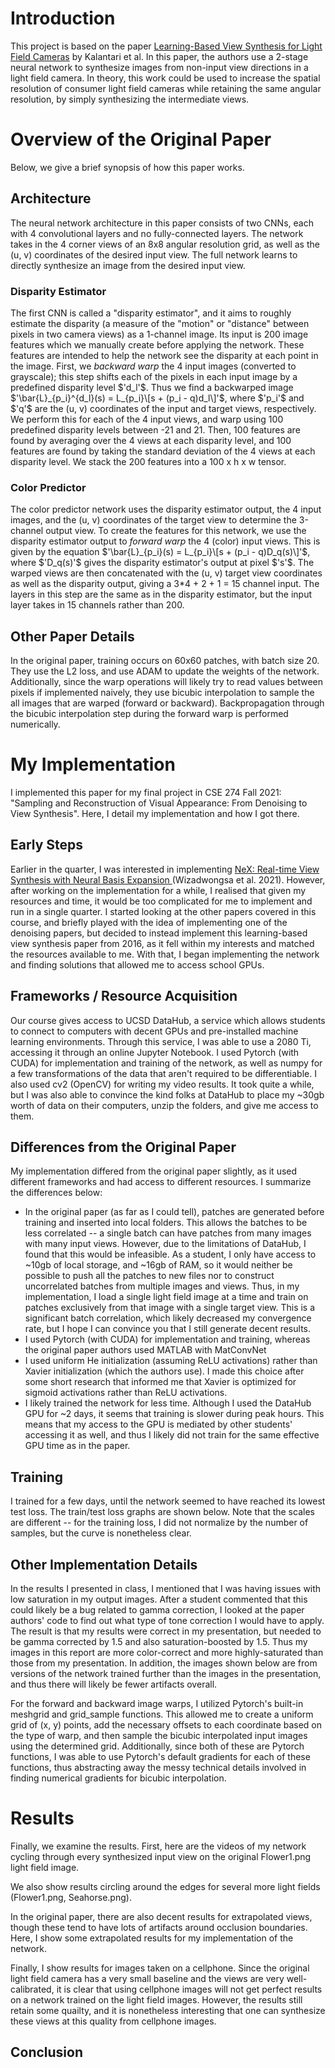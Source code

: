 <head>
  <link rel="stylesheet" href="https://cdn.jsdelivr.net/npm/katex@0.15.1/dist/katex.min.css" integrity="sha384-R4558gYOUz8mP9YWpZJjofhk+zx0AS11p36HnD2ZKj/6JR5z27gSSULCNHIRReVs" crossorigin="anonymous">
  <script defer src="https://cdn.jsdelivr.net/npm/katex@0.15.1/dist/katex.min.js" integrity="sha384-z1fJDqw8ZApjGO3/unPWUPsIymfsJmyrDVWC8Tv/a1HeOtGmkwNd/7xUS0Xcnvsx" crossorigin="anonymous"></script>
  <script defer src="https://cdn.jsdelivr.net/npm/katex@0.15.1/dist/contrib/auto-render.min.js" integrity="sha384-+XBljXPPiv+OzfbB3cVmLHf4hdUFHlWNZN5spNQ7rmHTXpd7WvJum6fIACpNNfIR" crossorigin="anonymous"
    onload="renderMathInElement(document.body);"></script>
</head>

<h1> Introduction </h1>
This project is based on the paper <a href="https://cseweb.ucsd.edu//~viscomp/classes/cse274/fa21/readings/a193-kalantari.pdf">Learning-Based View Synthesis for Light Field Cameras</a> by Kalantari et al.  In this paper, the authors use a 2-stage neural network to synthesize images from non-input view directions in a light field camera.  In theory, this work could be used to increase the spatial resolution of consumer light field cameras while retaining the same angular resolution, by simply synthesizing the intermediate views.

<h1> Overview of the Original Paper </h1>
Below, we give a brief synopsis of how this paper works.

<h2> Architecture </h2>
The neural network architecture in this paper consists of two CNNs, each with 4 convolutional layers and no fully-connected layers.  The network takes in the 4 corner views of an 8x8 angular resolution grid, as well as the (u, v) coordinates of the desired input view.  The full network learns to directly synthesize an image from the desired input view.

<h3> Disparity Estimator </h3>
The first CNN is called a "disparity estimator", and it aims to roughly estimate the disparity (a measure of the "motion" or "distance" between pixels in two camera views) as a 1-channel image.  Its input is 200 image features which we manually create before applying the network.  These features are intended to help the network see the disparity at each point in the image.  First, we <i>backward warp</i> the 4 input images (converted to grayscale); this step shifts each of the pixels in each input image by a predefined disparity level $'d_l'$.  Thus we find a backwarped image $'\bar{L}_{p_i}^{d_l}(s) = L_{p_i}\[s + (p_i - q)d_l\]'$, where $'p_i'$ and $'q'$ are the (u, v) coordinates of the input and target views, respectively.  We perform this for each of the 4 input views, and warp using 100 predefined disparity levels between -21 and 21.  Then, 100 features are found by averaging over the 4 views at each disparity level, and 100 features are found by taking the standard deviation of the 4 views at each disparity level.  We stack the 200 features into a 100 x h x w tensor.

<img/>

<h3> Color Predictor </h3>
The color predictor network uses the disparity estimator output, the 4 input images, and the (u, v) coordinates of the target view to determine the 3-channel output view.  To create the features for this network, we use the disparity estimator output to <i>forward warp</i> the 4 (color) input views.  This is given by the equation $'\bar{L}_{p_i}(s) = L_{p_i}\[s + (p_i - q)D_q(s)\]'$, where $'D_q(s)'$ gives the disparity estimator's output at pixel $'s'$.  The warped views are then concatenated with the (u, v) target view coordinates as well as the disparity output, giving a 3*4 + 2 + 1 = 15 channel input.  The layers in this step are the same as in the disparity estimator, but the input layer takes in 15 channels rather than 200.

<h2> Other Paper Details </h2>
In the original paper, training occurs on 60x60 patches, with batch size 20.  They use the L2 loss, and use ADAM to update the weights of the network.  Additionally, since the warp operations will likely try to read values between pixels if implemented naively, they use bicubic interpolation to sample the all images that are warped (forward or backward).  Backpropagation through the bicubic interpolation step during the forward warp is performed numerically.

<h1> My Implementation </h1>
I implemented this paper for my final project in CSE 274 Fall 2021: "Sampling and Reconstruction of Visual Appearance: From Denoising to View Synthesis".  Here, I detail my implementation and how I got there.
<h2> Early Steps </h2>
Earlier in the quarter, I was interested in implementing <a href=<https://cseweb.ucsd.edu//~viscomp/classes/cse274/fa21/papers/nex-cvpr21.pdf">NeX: Real-time View Synthesis with Neural Basis Expansion </a> (Wizadwongsa et al. 2021).  However, after working on the implementation for a while, I realised that given my resources and time, it would be too complicated for me to implement and run in a single quarter.  I started looking at the other papers covered in this course, and briefly played with the idea of implementing one of the denoising papers, but decided to instead implement this learning-based view synthesis paper from 2016, as it fell within my interests and matched the resources available to me.  With that, I began implementing the network and finding solutions that allowed me to access school GPUs.

<h2> Frameworks / Resource Acquisition </h2>
Our course gives access to UCSD DataHub, a service which allows students to connect to computers with decent GPUs and pre-installed machine learning environments.  Through this service, I was able to use a 2080 Ti, accessing it through an online Jupyter Notebook.  I used Pytorch (with CUDA) for implementation and training of the network, as well as numpy for a few transformations of the data that aren't required to be differentiable.  I also used cv2 (OpenCV) for writing my video results.  It took quite a while, but I was also able to convince the kind folks at DataHub to place my ~30gb worth of data on their computers, unzip the folders, and give me access to them.

<h2> Differences from the Original Paper </h2>
My implementation differed from the original paper slightly, as it used different frameworks and had access to different resources.  I summarize the differences below:
<ul>
  <li>In the original paper (as far as I could tell), patches are generated before training and inserted into local folders.  This allows the batches to be less correlated -- a single batch can have patches from many images with many input views.  However, due to the limitations of DataHub, I found that this would be infeasible.  As a student, I only have access to ~10gb of local storage, and ~16gb of RAM, so it would neither be possible to push all the patches to new files nor to construct uncorrelated batches from multiple images and views.  Thus, in my implementation, I load a single light field image at a time and train on patches exclusively from that image with a single target view.  This is a significant batch correlation, which likely decreased my convergence rate, but I hope I can convince you that I still generate decent results.</li>
  <li>I used Pytorch (with CUDA) for implementation and training, whereas the original paper authors used MATLAB with MatConvNet</li>
  <li>I used uniform He initialization (assuming ReLU activations) rather than Xavier initialization (which the authors use).  I made this choice after some short research that informed me that Xavier is optimized for sigmoid activations rather than ReLU activations.</li>
  <li>I likely trained the network for less time.  Although I used the DataHub GPU for ~2 days, it seems that training is slower during peak hours.  This means that my access to the GPU is mediated by other students' accessing it as well, and thus I likely did not train for the same effective GPU time as in the paper.</li>
</ul>

<h2> Training </h2>
I trained for a few days, until the network seemed to have reached its lowest test loss.  The train/test loss graphs are shown below.  Note that the scales are different -- for the training loss, I did not normalize by the number of samples, but the curve is nonetheless clear.

<h2> Other Implementation Details </h2>
In the results I presented in class, I mentioned that I was having issues with low saturation in my output images.  After a student commented that this could likely be a bug related to gamma correction, I looked at the paper authors' code to find out what type of tone correction I would have to apply.  The result is that my results were correct in my presentation, but needed to be gamma corrected by 1.5 and also saturation-boosted by 1.5.  Thus my images in this report are more color-correct and more highly-saturated than those from my presentation.  In addition, the images shown below are from versions of the network trained further than the images in the presentation, and thus there will likely be fewer artifacts overall.

For the forward and backward image warps, I utilized Pytorch's built-in meshgrid and grid_sample functions.  This allowed me to create a uniform grid of (x, y) points, add the necessary offsets to each coordinate based on the type of warp, and then sample the bicubic interpolated input images using the determined grid.  Additionally, since both of these are Pytorch functions, I was able to use Pytorch's default gradients for each of these functions, thus abstracting away the messy technical details involved in finding numerical gradients for bicubic interpolation.

<h1> Results </h1>
Finally, we examine the results.  First, here are the videos of my network cycling through every synthesized input view on the original Flower1.png light field image.

<!-- <video width="541" height="376" controls>
  <source src="movie.mp4" type="video/mp4"/> 
Your browser does not support the video tag.
</video> -->

We also show results circling around the edges for several more light fields (Flower1.png, Seahorse.png).

<!-- <video width="541" height="376" controls>
  <source src="movie.mp4" type="video/mp4"/> 
Your browser does not support the video tag.
</video> -->

<!-- <video width="541" height="376" controls>
  <source src="movie.mp4" type="video/mp4"/> 
Your browser does not support the video tag.
</video> -->

In the original paper, there are also decent results for extrapolated views, though these tend to have lots of artifacts around occlusion boundaries.  Here, I show some extrapolated results for my implementation of the network.

<!-- <video width="541" height="376" controls>
  <source src="movie.mp4" type="video/mp4"/> 
Your browser does not support the video tag.
</video> -->

<!-- <video width="541" height="376" controls>
  <source src="movie.mp4" type="video/mp4"/> 
Your browser does not support the video tag.
</video> -->

Finally, I show results for images taken on a cellphone.  Since the original light field camera has a very small baseline and the views are very well-calibrated, it is clear that using cellphone images will not get perfect results on a network trained on the light field images.  However, the results still retain some quailty, and it is nonetheless interesting that one can synthesize these views at this quality from cellphone images.

<!-- <video width="541" height="376" controls>
  <source src="movie.mp4" type="video/mp4"/> 
Your browser does not support the video tag.
</video> -->

<h2> Conclusion </h2>
